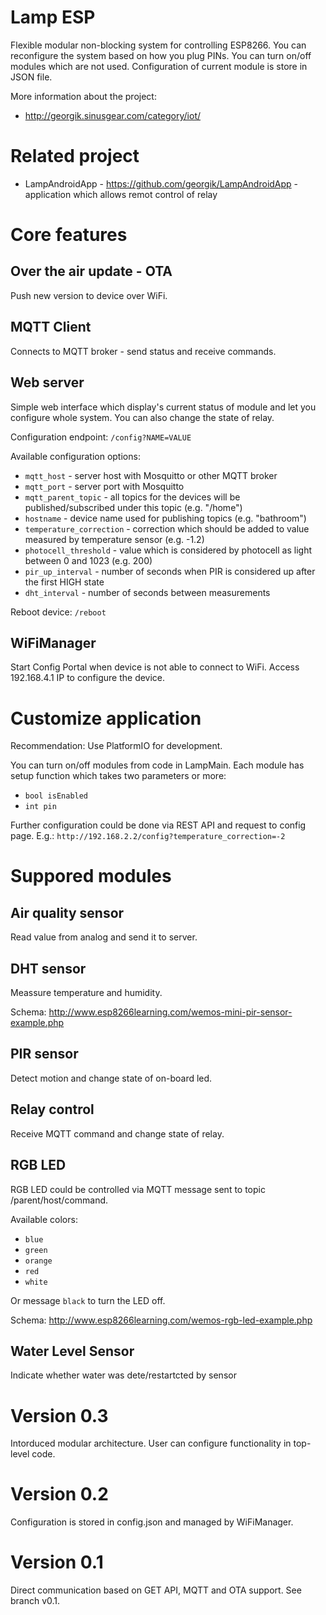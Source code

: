 # Lamp ESP

Flexible modular non-blocking system for controlling ESP8266.
You can reconfigure the system based on how you plug PINs.
You can turn on/off modules which are not used.
Configuration of current module is store in JSON file.

More information about the project:

- http://georgik.sinusgear.com/category/iot/

# Related project

- LampAndroidApp - https://github.com/georgik/LampAndroidApp - application which allows remot control of relay

# Core features

## Over the air update - OTA

Push new version to device over WiFi.

## MQTT Client

Connects to MQTT broker - send status and receive commands.

## Web server

Simple web interface which display's current status of module and let you configure whole system. You can also change the state of relay.

Configuration endpoint: `/config?NAME=VALUE`

Available configuration options:

 - `mqtt_host` - server host with Mosquitto or other MQTT broker
 - `mqtt_port` - server port with Mosquitto
 - `mqtt_parent_topic` - all topics for the devices will be published/subscribed under this topic (e.g. "/home")
 - `hostname` - device name used for publishing topics (e.g. "bathroom")
 - `temperature_correction` - correction which should be added to value measured by temperature sensor (e.g. -1.2)
 - `photocell_threshold` - value which is considered by photocell as light between 0 and 1023 (e.g. 200)
 - `pir_up_interval` - number of seconds when PIR is considered up after the first HIGH state
 - `dht_interval` - number of seconds between measurements

Reboot device: `/reboot`

## WiFiManager

Start Config Portal when device is not able to connect to WiFi.
Access 192.168.4.1 IP to configure the device.

# Customize application

Recommendation: Use PlatformIO for development.

You can turn on/off modules from code in LampMain.
Each module has setup function which takes two parameters or more:

 - `bool isEnabled`
 - `int pin`

Further configuration could be done via REST API and request to config page.
E.g.: `http://192.168.2.2/config?temperature_correction=-2`

# Suppored modules

## Air quality sensor

Read value from analog and send it to server.

## DHT sensor

Meassure temperature and humidity.

Schema: http://www.esp8266learning.com/wemos-mini-pir-sensor-example.php

## PIR sensor

Detect motion and change state of on-board led.

## Relay control

Receive MQTT command and change state of relay.

## RGB LED

RGB LED could be controlled via MQTT message sent to topic /parent/host/command.

Available colors:
 - `blue`
 - `green`
 - `orange`
 - `red`  
 - `white`

Or message `black` to turn the LED off.

Schema: http://www.esp8266learning.com/wemos-rgb-led-example.php

## Water Level Sensor

Indicate whether water was dete/restartcted by sensor

# Version 0.3

Intorduced modular architecture. User can configure functionality in top-level code.

# Version 0.2

Configuration is stored in config.json and managed by WiFiManager.

# Version 0.1

Direct communication based on GET API, MQTT and OTA support.
See branch v0.1.
